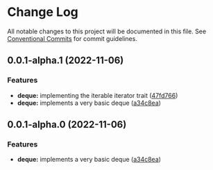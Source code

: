 # Change Log

All notable changes to this project will be documented in this file.
See [Conventional Commits](https://conventionalcommits.org) for commit guidelines.

## 0.0.1-alpha.1 (2022-11-06)

### Features

- **deque:** implementing the iterable iterator trait ([47fd766](https://github.com/luigi055/awesome-collections/commit/47fd7667be628c131cd5719a77f48f8b54902097))
- **deque:** implements a very basic deque ([a34c8ea](https://github.com/luigi055/awesome-collections/commit/a34c8ea9147ae5dd09b65e8a9beab574d481d9f7))

## 0.0.1-alpha.0 (2022-11-06)

### Features

- **deque:** implements a very basic deque ([a34c8ea](https://github.com/luigi055/awesome-collections/commit/a34c8ea9147ae5dd09b65e8a9beab574d481d9f7))
